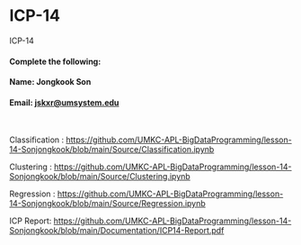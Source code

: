 # ICP-14
ICP-14

#### Complete the following:

#### Name: Jongkook Son
#### Email: jskxr@umsystem.edu

<br/>
 
Classification : https://github.com/UMKC-APL-BigDataProgramming/lesson-14-Sonjongkook/blob/main/Source/Classification.ipynb

Clustering : https://github.com/UMKC-APL-BigDataProgramming/lesson-14-Sonjongkook/blob/main/Source/Clustering.ipynb

Regression : https://github.com/UMKC-APL-BigDataProgramming/lesson-14-Sonjongkook/blob/main/Source/Regression.ipynb

ICP Report: https://github.com/UMKC-APL-BigDataProgramming/lesson-14-Sonjongkook/blob/main/Documentation/ICP14-Report.pdf
